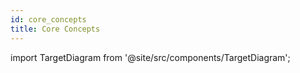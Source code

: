 ```yaml
---
id: core_concepts
title: Core Concepts
---
```


import TargetDiagram from '@site/src/components/TargetDiagram';

<TargetDiagram
    cell_name = "root"
    pkg_name = "buck2_lab/greeter_bin"
    target_name = "main"
/>
